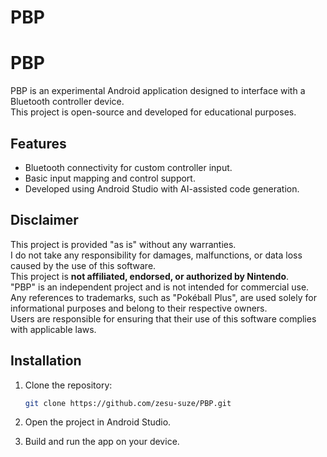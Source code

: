 # PBP
# PBP

PBP is an experimental Android application designed to interface with a Bluetooth controller device.  
This project is open-source and developed for educational purposes.

## Features
- Bluetooth connectivity for custom controller input.
- Basic input mapping and control support.
- Developed using Android Studio with AI-assisted code generation.

## Disclaimer
This project is provided "as is" without any warranties.  
I do not take any responsibility for damages, malfunctions, or data loss caused by the use of this software.  
This project is **not affiliated, endorsed, or authorized by Nintendo**.  
"PBP" is an independent project and is not intended for commercial use.  
Any references to trademarks, such as "Pokéball Plus", are used solely for informational purposes and belong to their respective owners.  
Users are responsible for ensuring that their use of this software complies with applicable laws.

## Installation
1. Clone the repository:
   ```bash
   git clone https://github.com/zesu-suze/PBP.git
2. Open the project in Android Studio.

3. Build and run the app on your device.
